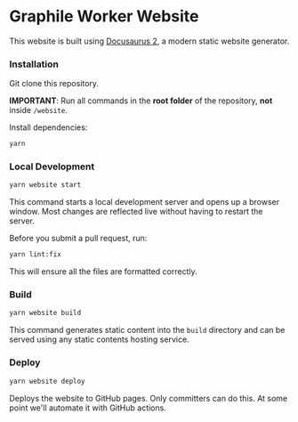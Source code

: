 # Graphile Worker Website

This website is built using [Docusaurus 2](https://docusaurus.io/), a modern
static website generator.

### Installation

Git clone this repository.

**IMPORTANT**: Run all commands in the **root folder** of the repository,
**not** inside `/website`.

Install dependencies:

```bash
yarn
```

### Local Development

```bash
yarn website start
```

This command starts a local development server and opens up a browser window.
Most changes are reflected live without having to restart the server.

Before you submit a pull request, run:

```bash
yarn lint:fix
```

This will ensure all the files are formatted correctly.

### Build

```bash
yarn website build
```

This command generates static content into the `build` directory and can be
served using any static contents hosting service.

### Deploy

```bash
yarn website deploy
```

Deploys the website to GitHub pages. Only committers can do this. At some point
we'll automate it with GitHub actions.
